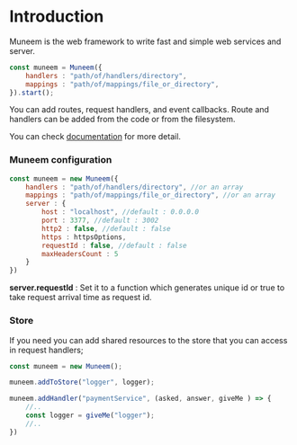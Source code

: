 # Introduction

Muneem is the web framework to write fast and simple web services and server.

```JavaScript
const muneem = Muneem({
    handlers : "path/of/handlers/directory",
    mappings : "path/of/mappings/file_or_directory",
}).start();
```

You can add routes, request handlers, and event callbacks. Route and handlers can be added from the code or from the filesystem.

You can check [documentation](docs) for more detail.

### Muneem configuration 

```js
const muneem = new Muneem({
    handlers : "path/of/handlers/directory", //or an array
    mappings : "path/of/mappings/file_or_directory", //or an array
    server : {
        host : "localhost", //default : 0.0.0.0
        port : 3377, //default : 3002
        http2 : false, //default : false
        https : httpsOptions,
        requestId : false, //default : false
        maxHeadersCount : 5
    }
})
```

**server.requestId** : Set it to a function which generates unique id or true to take request arrival time as request id.

### Store

If you need you can add shared resources to the store that you can access in request handlers;

```JavaScript
const muneem = new Muneem();

muneem.addToStore("logger", logger);

muneem.addHandler("paymentService", (asked, answer, giveMe ) => {
    //..
    const logger = giveMe("logger");
    //..
})
```